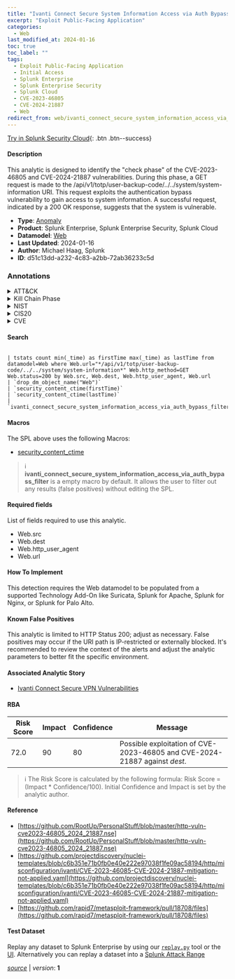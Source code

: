 ```yaml
---
title: "Ivanti Connect Secure System Information Access via Auth Bypass"
excerpt: "Exploit Public-Facing Application"
categories:
  - Web
last_modified_at: 2024-01-16
toc: true
toc_label: ""
tags:
  - Exploit Public-Facing Application
  - Initial Access
  - Splunk Enterprise
  - Splunk Enterprise Security
  - Splunk Cloud
  - CVE-2023-46805
  - CVE-2024-21887
  - Web
redirect_from: web/ivanti_connect_secure_system_information_access_via_auth_bypass/
---
```




[Try in Splunk Security Cloud](https://www.splunk.com/en_us/cyber-security.html){: .btn .btn--success}

#### Description

This analytic is designed to identify the &#34;check phase&#34; of the CVE-2023-46805 and CVE-2024-21887 vulnerabilities. During this phase, a GET request is made to the /api/v1/totp/user-backup-code/../../system/system-information URI. This request exploits the authentication bypass vulnerability to gain access to system information. A successful request, indicated by a 200 OK response, suggests that the system is vulnerable.

- **Type**: [Anomaly](https://github.com/splunk/security_content/wiki/Detection-Analytic-Types)
- **Product**: Splunk Enterprise, Splunk Enterprise Security, Splunk Cloud
- **Datamodel**: [Web](https://docs.splunk.com/Documentation/CIM/latest/User/Web)
- **Last Updated**: 2024-01-16
- **Author**: Michael Haag, Splunk
- **ID**: d51c13dd-a232-4c83-a2bb-72ab36233c5d

### Annotations
<details>
  <summary>ATT&CK</summary>

<div markdown="1">

#### [ATT&CK](https://attack.mitre.org/)

| ID          | Technique   | Tactic         |
| ----------- | ----------- |--------------- |
| [T1190](https://attack.mitre.org/techniques/T1190/) | Exploit Public-Facing Application | Initial Access |

</div>
</details>


<details>
  <summary>Kill Chain Phase</summary>

<div markdown="1">

* Delivery


</div>
</details>


<details>
  <summary>NIST</summary>

<div markdown="1">

* DE.AE



</div>
</details>

<details>
  <summary>CIS20</summary>

<div markdown="1">

* CIS 13



</div>
</details>

<details>
  <summary>CVE</summary>

<div markdown="1">

| ID          | Summary | [CVSS](https://nvd.nist.gov/vuln-metrics/cvss) |
| ----------- | ----------- | -------------- |
| [CVE-2023-46805](https://nvd.nist.gov/vuln/detail/CVE-2023-46805) | An authentication bypass vulnerability in the web component of Ivanti ICS 9.x, 22.x and Ivanti Policy Secure allows a remote attacker to access restricted resources by bypassing control checks. | None |
| [CVE-2024-21887](https://nvd.nist.gov/vuln/detail/CVE-2024-21887) | A command injection vulnerability in web components of Ivanti Connect Secure (9.x, 22.x) and Ivanti Policy Secure (9.x, 22.x)  allows an authenticated administrator to send specially crafted requests and execute arbitrary commands on the appliance. | None |



</div>
</details>


#### Search

```

| tstats count min(_time) as firstTime max(_time) as lastTime from datamodel=Web where Web.url="*/api/v1/totp/user-backup-code/../../system/system-information*" Web.http_method=GET Web.status=200 by Web.src, Web.dest, Web.http_user_agent, Web.url 
| `drop_dm_object_name("Web")` 
| `security_content_ctime(firstTime)` 
| `security_content_ctime(lastTime)` 
| `ivanti_connect_secure_system_information_access_via_auth_bypass_filter`
```

#### Macros
The SPL above uses the following Macros:
* [security_content_ctime](https://github.com/splunk/security_content/blob/develop/macros/security_content_ctime.yml)

> :information_source:
> **ivanti_connect_secure_system_information_access_via_auth_bypass_filter** is a empty macro by default. It allows the user to filter out any results (false positives) without editing the SPL.



#### Required fields
List of fields required to use this analytic.
* Web.src
* Web.dest
* Web.http_user_agent
* Web.url



#### How To Implement
This detection requires the Web datamodel to be populated from a supported Technology Add-On like Suricata, Splunk for Apache, Splunk for Nginx, or Splunk for Palo Alto.
#### Known False Positives
This analytic is limited to HTTP Status 200; adjust as necessary. False positives may occur if the URI path is IP-restricted or externally blocked. It&#39;s recommended to review the context of the alerts and adjust the analytic parameters to better fit the specific environment.

#### Associated Analytic Story
* [Ivanti Connect Secure VPN Vulnerabilities](/stories/ivanti_connect_secure_vpn_vulnerabilities)




#### RBA

| Risk Score  | Impact      | Confidence   | Message      |
| ----------- | ----------- |--------------|--------------|
| 72.0 | 90 | 80 | Possible exploitation of CVE-2023-46805 and CVE-2024-21887 against $dest$. |


> :information_source:
> The Risk Score is calculated by the following formula: Risk Score = (Impact * Confidence/100). Initial Confidence and Impact is set by the analytic author.


#### Reference

* [https://github.com/RootUp/PersonalStuff/blob/master/http-vuln-cve2023-46805_2024_21887.nse](https://github.com/RootUp/PersonalStuff/blob/master/http-vuln-cve2023-46805_2024_21887.nse)
* [https://github.com/projectdiscovery/nuclei-templates/blob/c6b351e71b0fb0e40e222e97038f1fe09ac58194/http/misconfiguration/ivanti/CVE-2023-46085-CVE-2024-21887-mitigation-not-applied.yaml](https://github.com/projectdiscovery/nuclei-templates/blob/c6b351e71b0fb0e40e222e97038f1fe09ac58194/http/misconfiguration/ivanti/CVE-2023-46085-CVE-2024-21887-mitigation-not-applied.yaml)
* [https://github.com/rapid7/metasploit-framework/pull/18708/files](https://github.com/rapid7/metasploit-framework/pull/18708/files)



#### Test Dataset
Replay any dataset to Splunk Enterprise by using our [`replay.py`](https://github.com/splunk/attack_data#using-replaypy) tool or the [UI](https://github.com/splunk/attack_data#using-ui).
Alternatively you can replay a dataset into a [Splunk Attack Range](https://github.com/splunk/attack_range#replay-dumps-into-attack-range-splunk-server)




[*source*](https://github.com/splunk/security_content/tree/develop/detections/web/ivanti_connect_secure_system_information_access_via_auth_bypass.yml) \| *version*: **1**